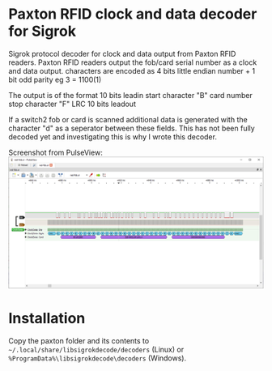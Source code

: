 # Paxton RFID clock and data decoder for Sigrok

Sigrok protocol decoder for clock and data output from Paxton RFID readers.
Paxton RFID readers output the fob/card serial number as a clock and data output.
characters are encoded as 4 bits little endian number + 1 bit odd parity
eg 3 = 1100(1)

The output is of the format
10 bits leadin
start character "B"
card number
stop character "F"
LRC
10 bits leadout

If a switch2 fob or card is scanned additional data is generated with the character "d" as a seperator between these fields.
This has not been fully decoded yet and investigating this is why I wrote this decoder.

Screenshot from PulseView:
![Decoder example](screenshot.png)

# Installation

Copy the paxton folder and its contents to 
`~/.local/share/libsigrokdecode/decoders` (Linux) or
`%ProgramData%\libsigrokdecode\decoders` (Windows).